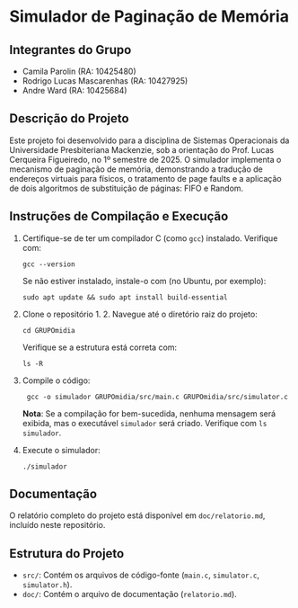 # Simulador de Paginação de Memória

## Integrantes do Grupo

- Camila Parolin (RA: 10425480)
- Rodrigo Lucas Mascarenhas (RA: 10427925)
- Andre Ward (RA: 10425684)

## Descrição do Projeto

Este projeto foi desenvolvido para a disciplina de Sistemas Operacionais da Universidade Presbiteriana Mackenzie, sob a orientação do Prof. Lucas Cerqueira Figueiredo, no 1º semestre de 2025. O simulador implementa o mecanismo de paginação de memória, demonstrando a tradução de endereços virtuais para físicos, o tratamento de page faults e a aplicação de dois algoritmos de substituição de páginas: FIFO e Random.

## Instruções de Compilação e Execução

1. Certifique-se de ter um compilador C (como `gcc`) instalado. Verifique com:

   ```
   gcc --version
   ```

   Se não estiver instalado, instale-o com (no Ubuntu, por exemplo):

   ```
   sudo apt update && sudo apt install build-essential
   ```

2. Clone o repositório 1. 2. Navegue até o diretório raiz do projeto:

   ```
   cd GRUPOmidia
   ```

   Verifique se a estrutura está correta com:

   ```
   ls -R
   ```

3. Compile o código:

   ```
    gcc -o simulador GRUPOmidia/src/main.c GRUPOmidia/src/simulator.c
   ```

   **Nota**: Se a compilação for bem-sucedida, nenhuma mensagem será exibida, mas o executável `simulador` será criado. Verifique com `ls simulador`.

4. Execute o simulador:

   ```
   ./simulador
   ```

## Documentação

O relatório completo do projeto está disponível em `doc/relatorio.md`, incluído neste repositório.

## Estrutura do Projeto

- `src/`: Contém os arquivos de código-fonte (`main.c`, `simulator.c`, `simulator.h`).
- `doc/`: Contém o arquivo de documentação (`relatorio.md`).
